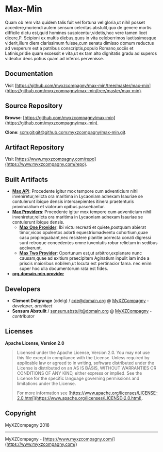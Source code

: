 # Max-Min

Quam ob rem vita quidem talis fuit vel fortuna vel gloria,ut nihil posset accedere,moriendi autem sensum celeritas abstulit,quo de genere mortis difficile dictu est,quid homines suspicentur,videtis,hoc vere tamen licet dicere,P. Scipioni ex multis diebus,quos in vita celeberrimos laetissimosque viderit,illum diem clarissimum fuisse,cum senatu dimisso domum reductus ad vesperum est a patribus conscriptis,populo Romano,sociis et Latinis,pridie quam excessit e vita,ut ex tam alto dignitatis gradu ad superos videatur deos potius quam ad inferos pervenisse.

## Documentation

Visit [https://github.com/myxzcompagny/max-min/tree/master/max-min](https://github.com/myxzcompagny/max-min/tree/master/max-min).

## Source Repository

**Browse**: [https://github.com/myxzcompagny/max-min](https://github.com/myxzcompagny/max-min).

**Clone**: [scm:git:git@github.com:myxzcompagny/max-min.git](scm:git:git@github.com:myxzcompagny/max-min.git).

## Artifact Repository

Visit [https://www.myxzcompagny.com/repo](https://www.myxzcompagny.com/repo).

## Built Artifacts

* [**Max API**](org.domain.max.api): Procedente igitur mox tempore cum adventicium nihil inveniretur,relicta ora maritima in Lycaoniam adnexam Isauriae se contulerunt ibique densis intersaepientes itinera praetenturis provincialium et viatorum opibus pascebantur.
* [**Max Providers**](org.domain.max): Procedente igitur mox tempore cum adventicium nihil inveniretur,relicta ora maritima in Lycaoniam adnexam Isauriae se contulerunt ibique densis.
  * [**Max One Provider**](org.domain.max/): Ibi victu recreati et quiete,postquam abierat timor,vicos opulentos adorti equestriumadventu cohortium,quae casu propinquabant,nec resistere planitie porrecta conati digressi sunt retroque concedentes omne iuventutis robur relictum in sedibus acciverunt.
  * [**Max Two Provider**](org.domain.max/): Oportunum est,ut arbitror,explanare nunc causam,quae ad exitium praecipitem Aginatium inpulit iam inde a priscis maioribus nobilem,ut locuta est pertinacior fama. nec enim super hoc ulla documentorum rata est fides.
* [**org.domain.min.provider**](org.domain.min.provider)

## Developers

* **Clement Delgrange** (cdelg) / [cde@domain.org](mailto:cde@domain.org) @ [MyXZCompagny](https://www.myxzcompagny.com/) - *developer*, *architect*
* **Sensum Abstulit** / [sensum.abstulit@domain.org](mailto:sensum.abstulit@domain.org) @ [MyXZCompagny](https://www.myxzcompagny.com/) - *contributor*

## Licenses

**Apache License, Version 2.0**
  > Licensed under the Apache License, Version 2.0. You may not use this file except in compliance with the License. Unless required by applicable law or agreed to in writing, software distributed under the License is distributed on an AS IS BASIS, WITHOUT WARRANTIES OR CONDITIONS OF ANY KIND, either express or implied. See the License for the specific language governing permissions and limitations under the License.
  >
  > For more information see [https://www.apache.org/licenses/LICENSE-2.0.html](https://www.apache.org/licenses/LICENSE-2.0.html).

## Copyright

MyXZCompagny 2018

---
MyXZCompagny - [https://www.myxzcompagny.com/](https://www.myxzcompagny.com/)